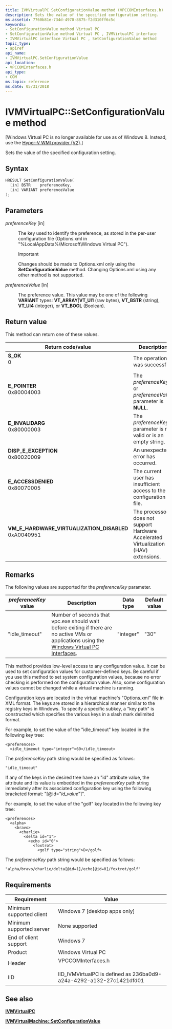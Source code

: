 ```yaml
---
title: IVMVirtualPC SetConfigurationValue method (VPCCOMInterfaces.h)
description: Sets the value of the specified configuration setting.
ms.assetid: 7760b81e-734d-4970-8875-f2d310ff6c5c
keywords:
- SetConfigurationValue method Virtual PC
- SetConfigurationValue method Virtual PC , IVMVirtualPC interface
- IVMVirtualPC interface Virtual PC , SetConfigurationValue method
topic_type:
- apiref
api_name:
- IVMVirtualPC.SetConfigurationValue
api_location:
- VPCCOMInterfaces.h
api_type:
- COM
ms.topic: reference
ms.date: 05/31/2018
---
```


# IVMVirtualPC::SetConfigurationValue method

\[Windows Virtual PC is no longer available for use as of Windows 8. Instead, use the [Hyper-V WMI provider (V2)](/windows/desktop/HyperV_v2/windows-virtualization-portal).\]

Sets the value of the specified configuration setting.

## Syntax


```C++
HRESULT SetConfigurationValue(
  [in] BSTR    preferenceKey,
  [in] VARIANT preferenceValue
);
```



## Parameters

<dl> <dt>

*preferenceKey* \[in\]
</dt> <dd>

The key used to identify the preference, as stored in the per-user configuration file (Options.xml in "%LocalAppData%\\Microsoft\\Windows Virtual PC").

> [!IMPORTANT]
> Changes should be made to Options.xml only using the **SetConfigurationValue** method. Changing Options.xml using any other method is not supported.

 

</dd> <dt>

*preferenceValue* \[in\]
</dt> <dd>

The preference value. This value may be one of the following **VARIANT** types: **VT\_ARRAY**\|**VT\_UI1** (raw bytes), **VT\_BSTR** (string), **VT\_UI4** (integer), or **VT\_BOOL** (Boolean).

</dd> </dl>

## Return value

This method can return one of these values.



| Return code/value                                                                                                                                                                        | Description                                                                                     |
|------------------------------------------------------------------------------------------------------------------------------------------------------------------------------------------|-------------------------------------------------------------------------------------------------|
| <dl> <dt>**S\_OK**</dt> <dt>0</dt> </dl>                                              | The operation was successful.<br/>                                                        |
| <dl> <dt>**E\_POINTER**</dt> <dt>0x80004003</dt> </dl>                                | The *preferenceKey* or *preferenceValue* parameter is **NULL**.<br/>                      |
| <dl> <dt>**E\_INVALIDARG**</dt> <dt>0x80000003</dt> </dl>                             | The *preferenceKey* parameter is not valid or is an empty string.<br/>                    |
| <dl> <dt>**DISP\_E\_EXCEPTION**</dt> <dt>0x80020009</dt> </dl>                        | An unexpected error has occurred.<br/>                                                    |
| <dl> <dt>**E\_ACCESSDENIED**</dt> <dt>0x80070005</dt> </dl>                           | The current user has insufficient access to the configuration file.<br/>                  |
| <dl> <dt>**VM\_E\_HARDWARE\_VIRTUALIZATION\_DISABLED**</dt> <dt>0xA0040951</dt> </dl> | The processor does not support Hardware Accelerated Virtualization (HAV) extensions.<br/> |



 

## Remarks

The following values are supported for the *preferenceKey* parameter.



| *preferenceKey* value      | Description                                                                                                                                                                           | Data type            | Default value   |
|----------------------------|---------------------------------------------------------------------------------------------------------------------------------------------------------------------------------------|----------------------|-----------------|
| "idle\_timeout"<br/> | Number of seconds that vpc.exe should wait before exiting if there are no active VMs or applications using the [Windows Virtual PC Interfaces](virtual-pc-interfaces.md).<br/> | "integer"<br/> | "30"<br/> |



 

This method provides low-level access to any configuration value. It can be used to set configuration values for customer-defined keys. Be careful if you use this method to set system configuration values, because no error checking is performed on the configuration value. Also, some configuration values cannot be changed while a virtual machine is running.

Configuration keys are located in the virtual machine's "Options.xml" file in XML format. The keys are stored in a hierarchical manner similar to the registry keys in Windows. To specify a specific subkey, a "key path" is constructed which specifies the various keys in a slash mark delimited format.

For example, to set the value of the "idle\_timeout" key located in the following key tree:

``` syntax
<preferences>
  <idle_timeout type="integer">60</idle_timeout>
```

The *preferenceKey* path string would be specified as follows:

``` syntax
"idle_timeout"
```

If any of the keys in the desired tree have an "id" attribute value, the attribute and its value is embedded in the *preferenceKey* path string immediately after its associated configuration key using the following bracketed format: "\[@id="*id\_value*"\]".

For example, to set the value of the "golf" key located in the following key tree:

``` syntax
<preferences>
  <alpha>
    <bravo>
      <charlie>
        <delta id="1">
          <echo id="0">
            <foxtrot>
              <golf type="string">D</golf>
```

The *preferenceKey* path string would be specified as follows:

``` syntax
"alpha/bravo/charlie/delta[@id=1]/echo[@id=0]/foxtrot/golf"
```

## Requirements



| Requirement | Value |
|-------------------------------------|-----------------------------------------------------------------------------------------------|
| Minimum supported client<br/> | Windows 7 \[desktop apps only\]<br/>                                                    |
| Minimum supported server<br/> | None supported<br/>                                                                     |
| End of client support<br/>    | Windows 7<br/>                                                                          |
| Product<br/>                  | Windows Virtual PC<br/>                                                                 |
| Header<br/>                   | <dl> <dt>VPCCOMInterfaces.h</dt> </dl> |
| IID<br/>                      | IID\_IVMVirtualPC is defined as 236ba0d9-a24a-4292-a132-27c1421dfd01<br/>               |



## See also

<dl> <dt>

[**IVMVirtualPC**](ivmvirtualpc.md)
</dt> <dt>

[**IVMVirtualMachine::SetConfigurationValue**](ivmvirtualmachine-setconfigurationvalue.md)
</dt> </dl>

 

